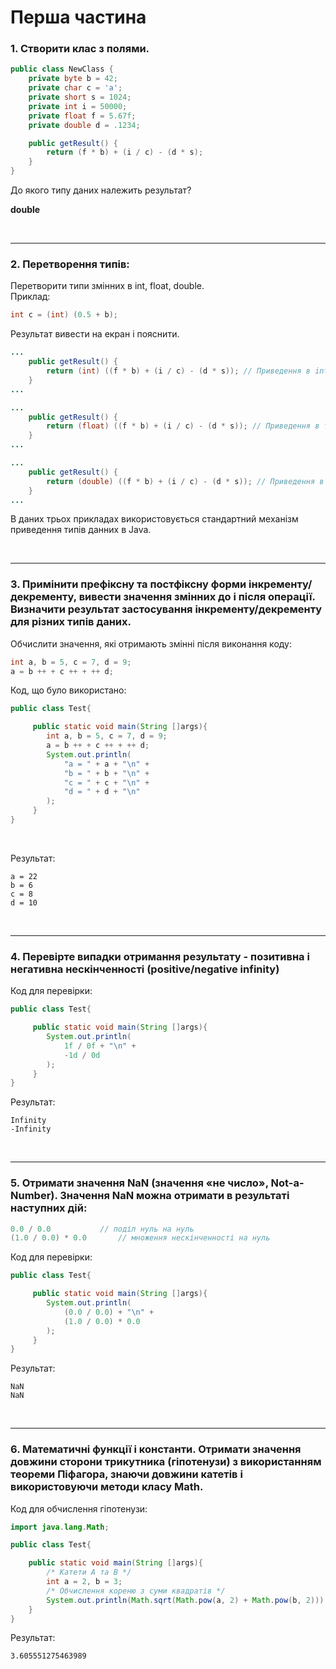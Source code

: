 # Перша частина

### 1. Створити клас з полями.
``` java
public class NewClass {
    private byte b = 42;
    private char c = 'a';
    private short s = 1024;
    private int i = 50000;
    private float f = 5.67f;
    private double d = .1234;

    public getResult() {
        return (f * b) + (i / c) - (d * s);
    }
}
```

До якого типу даних належить результат?

**double**

<br>

****

### 2. Перетворення типів:
Перетворити типи змінних в int, float, double.\
Приклад: 
``` java 
int c = (int) (0.5 + b); 
```
Результат вивести на екран і пояснити.


``` java
...
    public getResult() {
        return (int) ((f * b) + (i / c) - (d * s)); // Приведення в int
    }
...
```
``` java
...
    public getResult() {
        return (float) ((f * b) + (i / c) - (d * s)); // Приведення в float
    }
...
```
``` java
...
    public getResult() {
        return (double) ((f * b) + (i / c) - (d * s)); // Приведення в double
    }
...
```

В даних трьох прикладах використовується стандартний механізм приведення типів данних в Java.

<br>

****

### 3. Примінити префіксну та постфіксну форми інкременту/декременту, вивести значення змінних до і після операції. Визначити результат застосування інкременту/декременту для різних типів даних.
Обчислити значення, які отримають змінні після виконання коду:
``` java 
int a, b = 5, c = 7, d = 9;
a = b ++ + c ++ + ++ d;
```

Код, що було використано:
``` java
public class Test{

     public static void main(String []args){
        int a, b = 5, c = 7, d = 9;
        a = b ++ + c ++ + ++ d;
        System.out.println(
            "a = " + a + "\n" +
            "b = " + b + "\n" +
            "c = " + c + "\n" +
            "d = " + d + "\n"
        );
     }
}
```
<br>

Результат:
```
a = 22
b = 6
c = 8
d = 10
```

<br>

****

### 4. Перевірте випадки отримання результату - позитивна і негативна нескінченності (positive/negative infinity)

Код для перевірки:
``` java
public class Test{

     public static void main(String []args){
        System.out.println(
            1f / 0f + "\n" +  	
            -1d / 0d 
        );
     }
}
```

Результат:
```
Infinity
-Infinity
```

<br>

****

### 5. Отримати значення NaN (значення «не число», Not-a-Number). Значення NaN можна отримати в результаті наступних дій:
``` Java
0.0 / 0.0 			// поділ нуль на нуль
(1.0 / 0.0) * 0.0 		// множення нескінченності на нуль
```

Код для перевірки:
``` java
public class Test{

     public static void main(String []args){
        System.out.println(
            (0.0 / 0.0) + "\n" +
            (1.0 / 0.0) * 0.0
        );
     }
}
```

Результат:
```
NaN
NaN
```

<br>

****

### 6. Математичні функції і константи. Отримати значення довжини сторони трикутника (гіпотенузи) з використанням теореми Піфагора, знаючи довжини катетів і використовуючи методи класу Math.

Код для обчислення гіпотенузи:
``` java
import java.lang.Math;

public class Test{

    public static void main(String []args){
        /* Катети A та B */
        int a = 2, b = 3;
        /* Обчислення кореню з суми квадратів */
        System.out.println(Math.sqrt(Math.pow(a, 2) + Math.pow(b, 2)));
    }
}
```

Результат:
``` 
3.605551275463989
```
